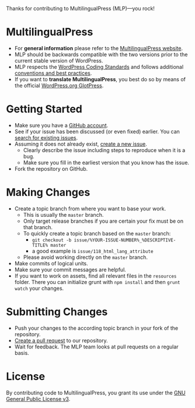 Thanks for contributing to MultilingualPress (MLP)&mdash;you rock!

# MultilingualPress
* For **general information** please refer to the [MultilingualPress website](http://multilingualpress.pro/).
* MLP should be backwards compatible with the two versions prior to the current stable version of WordPress.
* MLP respects the [WordPress Coding Standards](https://make.wordpress.org/core/handbook/best-practices/coding-standards/) and follows additional [conventions and best practices](https://github.com/inpsyde/Codex/blob/master/accepted/styleguide_conventions_bestpractices_EN.md). 
* If you want to **translate MultilingualPress**, you best do so by means of the official [WordPress.org GlotPress](https://translate.wordpress.org/projects/wp-plugins/multilingual-press).

# Getting Started
* Make sure you have a [GitHub account](https://github.com/signup/free).
* See if your issue has been discussed (or even fixed) earlier. You can [search for existing issues](https://github.com/inpsyde/multilingual-press/issues?utf8=%E2%9C%93&q=is%3Aissue).
* Assuming it does not already exist, [create a new issue](https://github.com/inpsyde/multilingual-press/issues/new).
  * Clearly describe the issue including steps to reproduce when it is a bug.
  * Make sure you fill in the earliest version that you know has the issue.
* Fork the repository on GitHub.

# Making Changes
* Create a topic branch from where you want to base your work.
  * This is usually the `master` branch.
  * Only target release branches if you are certain your fix must be on that branch.
  * To quickly create a topic branch based on the `master` branch:
    * `git checkout -b issue/%YOUR-ISSUE-NUMBER%_%DESCRIPTIVE-TITLE% master`
    * a good example is `issue/118_html_lang_attribute`
  * Please avoid working directly on the `master` branch.
* Make commits of logical units.
* Make sure your commit messages are helpful.
* If you want to work on assets, find all relevant files in the `resources` folder. There you can initialize grunt with `npm install` and then `grunt watch` your changes.

# Submitting Changes
* Push your changes to the according topic branch in your fork of the repository.
* [Create a pull request](https://github.com/inpsyde/multilingual-press/compare) to our repository.
* Wait for feedback. The MLP team looks at pull requests on a regular basis.

# License
By contributing code to MultilingualPress, you grant its use under the [GNU General Public License v3](https://github.com/inpsyde/multilingual-press/blob/master/LICENSE).
